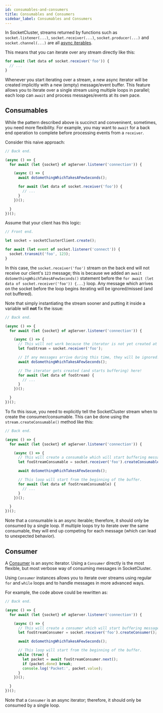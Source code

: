 ```yaml
---
id: consumables-and-consumers
title: Consumables and Consumers
sidebar_label: Consumables and Consumers
---
```


In SocketCluster, streams returned by functions such as `socket.listener(...)`, `socket.receiver(...)`, `socket.producer(...)` and `socket.channel(...)` are all [async iterables](https://developer.mozilla.org/en-US/docs/Web/JavaScript/Reference/Statements/for-await...of#Iterating_over_async_iterables).

This means that you can iterate over any stream directly like this:

```js
for await (let data of socket.receiver('foo')) {
  // ...
}
```

Whenever you start iterating over a stream, a new async iterator will be created implicitly with a new (empty) message/event buffer.
This feature allows you to iterate over a single stream using multiple loops in parallel; each loop can `await` and process messages/events at its own pace.

## Consumables

While the pattern described above is succinct and conveninent, sometimes, you need more flexibility.
For example, you may want to `await` for a back end operation to complete before processing events from a `receiver`.

Consider this naive approach:

```js
// Back end.

(async () => {
  for await (let {socket} of agServer.listener('connection')) {

    (async () => {
      await doSomethingWhichTakesAFewSeconds();

      for await (let data of socket.receiver('foo')) {
        // ...
      }
    })();

  }
})();
```

Assume that your client has this logic:

```js
// Front end.

let socket = socketClusterClient.create();

for await (let event of socket.listener('connect')) {
  socket.transmit('foo', 123);
}
```

In this case, the `socket.receiver('foo')` stream on the back end will not receive our client's `123` message; this is because we added an `await doSomethingWhichTakesAFewSeconds()` statement before the `for await (let data of socket.receiver('foo')) {...}` loop.
Any message which arrives on the socket before the loop begins iterating will be ignored/missed (and not buffered).

Note that simply instantiating the stream sooner and putting it inside a variable will **not** fix the issue:

```js
// Back end.

(async () => {
  for await (let {socket} of agServer.listener('connection')) {

    (async () => {
      // This will not work because the iterator is not yet created at this point.
      let fooStream = socket.receiver('foo');

      // If any messages arrive during this time, they will be ignored!
      await doSomethingWhichTakesAFewSeconds();

      // The iterator gets created (and starts buffering) here!
      for await (let data of fooStream) {
        // ...
      }
    })();

  }
})();
```

To fix this issue, you need to explicitly tell the SocketCluster stream when to create the consumer/consumable. This can be done using the `stream.createConsumable()` method like this:

```js
// Back end.

(async () => {
  for await (let {socket} of agServer.listener('connection')) {

    (async () => {
      // This will create a consumable which will start buffering messages immediately.
      let fooStreamConsumable = socket.receiver('foo').createConsumable();

      await doSomethingWhichTakesAFewSeconds();

      // This loop will start from the beginning of the buffer.
      for await (let data of fooStreamConsumable) {
        // ...
      }
    })();

  }
})();
```

Note that a consumable is an async iterable; therefore, it should only be consumed by a single loop. If multiple loops try to iterate over the same consumable, they will end up competing for each message (which can lead to unexpected behavior).


## Consumer

A [Consumer](https://github.com/SocketCluster/writable-consumable-stream/blob/master/consumer.js) is an async iterator. Using a `Consumer` directly is the most flexible, but most verbose way of consuming messages in SocketCluster.

Using `Consumer` instances allows you to iterate over streams using regular `for` and `while` loops and to handle messages in more advanced ways.

For example, the code above could be rewritten as:

```js
// Back end.

(async () => {
  for await (let {socket} of agServer.listener('connection')) {

    (async () => {
      // This will create a consumer which will start buffering messages immediately.
      let fooStreamConsumer = socket.receiver('foo').createConsumer();

      await doSomethingWhichTakesAFewSeconds();

      // This loop will start from the beginning of the buffer.
      while (true) {
        let packet = await fooStreamConsumer.next();
        if (packet.done) break;
        console.log('Packet:', packet.value);
      }
    })();

  }
})();
```

Note that a `Consumer` is an async iterator; therefore, it should only be consumed by a single loop.
